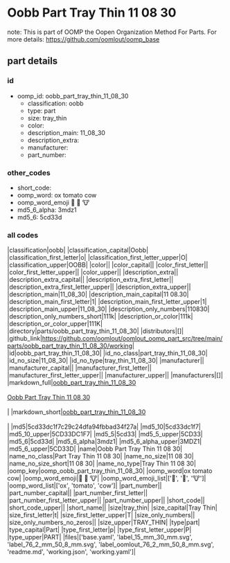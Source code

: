 # Oobb Part Tray Thin 11 08 30  

note: This is part of OOMP the Oopen Organization Method For Parts. For more details: https://github.com/oomlout/oomp_base

##  part details





### id
* oomp_id: oobb_part_tray_thin_11_08_30
  * classification: oobb
  * type: part
  * size: tray_thin
  * color: 
  * description_main: 11_08_30
  * description_extra: 
  * manufacturer: 
  * part_number: 

### other_codes
* short_code: 
* oomp_word: ox tomato cow
* oomp_word_emoji :ox: :tomato: :cow:
* md5_6_alpha: 3mdz1
* md5_6: 5cd33d

### all codes 
|classification|oobb|
|classification_capital|Oobb|
|classification_first_letter|o|
|classification_first_letter_upper|O|
|classification_upper|OOBB|
|color||
|color_capital||
|color_first_letter||
|color_first_letter_upper||
|color_upper||
|description_extra||
|description_extra_capital||
|description_extra_first_letter||
|description_extra_first_letter_upper||
|description_extra_upper||
|description_main|11_08_30|
|description_main_capital|11 08.30|
|description_main_first_letter|1|
|description_main_first_letter_upper|1|
|description_main_upper|11_08_30|
|description_only_numbers|110830|
|description_only_numbers_short|111k|
|description_or_color|111k|
|description_or_color_upper|111K|
|directory|parts/oobb_part_tray_thin_11_08_30|
|distributors|[]|
|github_link|https://github.com/oomlout/oomlout_oomp_part_src/tree/main/parts/oobb_part_tray_thin_11_08_30/working|
|id|oobb_part_tray_thin_11_08_30|
|id_no_class|part_tray_thin_11_08_30|
|id_no_size|11_08_30|
|id_no_type|tray_thin_11_08_30|
|manufacturer||
|manufacturer_capital||
|manufacturer_first_letter||
|manufacturer_first_letter_upper||
|manufacturer_upper||
|manufacturers|[]|
|markdown_full|[oobb_part_tray_thin_11_08_30](https://github.com/oomlout/oomlout_oomp_part_src/tree/main/parts/oobb_part_tray_thin_11_08_30/working)<br>[](https://github.com/oomlout/oomlout_oomp_part_src/tree/main/parts/oobb_part_tray_thin_11_08_30/working)<br>[Oobb Part Tray Thin 11 08 30](https://github.com/oomlout/oomlout_oomp_part_src/tree/main/parts/oobb_part_tray_thin_11_08_30/working)<br><br>|
|markdown_short|[oobb_part_tray_thin_11_08_30](https://github.com/oomlout/oomlout_oomp_part_src/tree/main/parts/oobb_part_tray_thin_11_08_30/working)<br><br>|
|md5|5cd33dc1f7c29c24dfa94fbbad34f27a|
|md5_10|5cd33dc1f7|
|md5_10_upper|5CD33DC1F7|
|md5_5|5cd33|
|md5_5_upper|5CD33|
|md5_6|5cd33d|
|md5_6_alpha|3mdz1|
|md5_6_alpha_upper|3MDZ1|
|md5_6_upper|5CD33D|
|name|Oobb Part Tray Thin 11 08 30|
|name_no_class|Part Tray Thin 11 08 30|
|name_no_size|11 08 30|
|name_no_size_short|11 08 30|
|name_no_type|Tray Thin 11 08 30|
|oomp_key|oomp_oobb_part_tray_thin_11_08_30|
|oomp_word|ox tomato cow|
|oomp_word_emoji|:ox: :tomato: :cow:|
|oomp_word_emoji_list|[':ox:', ':tomato:', ':cow:']|
|oomp_word_list|['ox', 'tomato', 'cow']|
|part_number||
|part_number_capital||
|part_number_first_letter||
|part_number_first_letter_upper||
|part_number_upper||
|short_code||
|short_code_upper||
|short_name||
|size|tray_thin|
|size_capital|Tray Thin|
|size_first_letter|t|
|size_first_letter_upper|T|
|size_only_numbers||
|size_only_numbers_no_zeros||
|size_upper|TRAY_THIN|
|type|part|
|type_capital|Part|
|type_first_letter|p|
|type_first_letter_upper|P|
|type_upper|PART|
|files|['base.yaml', 'label_15_mm_30_mm.svg', 'label_76_2_mm_50_8_mm.svg', 'label_oomlout_76_2_mm_50_8_mm.svg', 'readme.md', 'working.json', 'working.yaml']|
